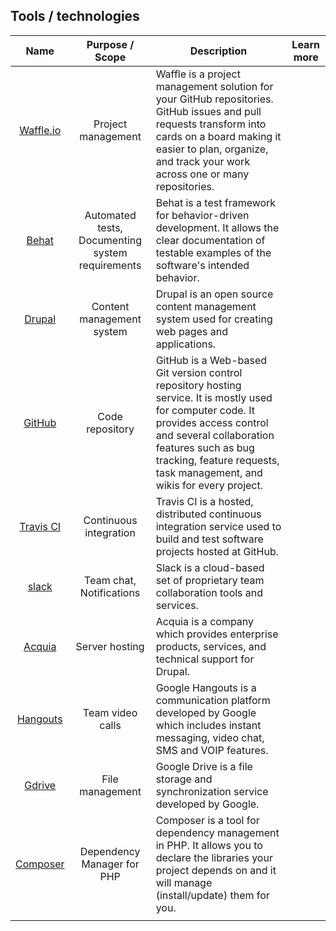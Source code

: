 ## Tools / technologies

| Name | Purpose / Scope | Description  | Learn more |
| :---: | :---: | --- | :---: |
| [Waffle.io](https://waffle.io/dreamfony/dv) | Project management | Waffle is a project management solution for your GitHub repositories. GitHub issues and pull requests transform into cards on a board making it easier to plan, organize, and track your work across one or many repositories. |  |
| [Behat](http://behat.org) | Automated tests, Documenting system requirements | Behat is a test framework for behavior-driven development. It allows the clear documentation of testable examples of the software's intended behavior. |  |
| [Drupal](https://www.drupal.org/) | Content management system | Drupal is an open source content management system used for creating web pages and applications. |  |
| [GitHub](https://github.com/dreamfony/dv) | Code repository | GitHub is a Web-based Git version control repository hosting service. It is mostly used for computer code. It provides access control and several collaboration features such as bug tracking, feature requests, task management, and wikis for every project. |  |
| [Travis CI](https://travis-ci.org/) | Continuous integration | Travis CI is a hosted, distributed continuous integration service used to build and test software projects hosted at GitHub. |  |
| [slack](https://dragavlado.slack.com) | Team chat, Notifications | Slack is a cloud-based set of proprietary team collaboration tools and services. |  |
| [Acquia](https://www.acquia.com/) | Server hosting | Acquia is a company which provides enterprise products, services, and technical support for  Drupal. |  |
| [Hangouts](https://hangouts.google.com/) | Team video calls | Google Hangouts is a communication platform developed by Google which includes instant messaging, video chat, SMS and VOIP features. |  |
| [Gdrive](https://drive.google.com/drive) | File management | Google Drive is a file storage and synchronization service developed by Google. |  |
| [Composer](https://getcomposer.org/) | Dependency Manager for PHP | Composer is a tool for dependency management in PHP. It allows you to declare the libraries your project depends on and it will manage (install/update) them for you. |  |
| []() |  |  |  |